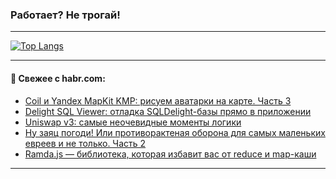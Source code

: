 ### Работает? Не трогай!

---
<!--
#### 🛠️ Technical stack:

![Java](https://img.shields.io/badge/Java-informational?logo=Oracle&style=flat&logoColor=white&color=FF4500)
![Kotlin](https://img.shields.io/badge/Kotlin-informational?logo=Kotlin&style=flat&logoColor=white&color=774D97)
![TS](https://img.shields.io/badge/TypeScript-informational?logo=typeScript&style=flat&logoColor=black&color=017acc)
![Python](https://img.shields.io/badge/Python-informational?logo=Python&style=flat&logoColor=black&color=ffdd54) <br>
![Spring](https://img.shields.io/badge/Spring-informational?logo=Spring&style=flat&logoColor=white&color=6DB33F) 
![SpringBoot](https://img.shields.io/badge/SpringBoot-informational?logo=SpringBoot&style=flat&logoColor=white&color=6DB33F)
![Nest](https://img.shields.io/badge/NestJS-informational?logo=NestJS&style=flat&logoColor=white&color=E0234E) 
![NodeJS](https://img.shields.io/badge/NodeJS-informational?logo=node.js&style=flat&logoColor=white&color=70A760)<br>
![PostgreSQL](https://img.shields.io/badge/PostgreSQL-informational?logo=PostgreSQL&style=flat&logoColor=white&color=DAA520)
![MongoDB](https://img.shields.io/badge/MongoDB-informational?logo=MongoDB&style=flat&logoColor=white&color=870000)
![Apache](https://img.shields.io/badge/Apache-informational?logo=apache&style=flat&logoColor=white&color=f74e28)

___ 
-->

<!--- #### 🛠️ : --->

[![Top Langs](https://github-readme-stats-82jvfl3w3-advtsettinggmailcoms-projects.vercel.app/api/top-langs/?username=zloylis&langs_count=10&hide_title=true&title_color=e6edf3&size_weight=0.5&count_weight=0.5&layout=compact&hide_progress=true&hide_border=true&theme=dracula)](https://github.com/zloylis)

<!---


####  :octocat:&nbsp;&nbsp; Статистика:

![GitHub stats](https://github-readme-stats-u2qms2cxw-advtsettinggmailcoms-projects.vercel.app/api?username=zloylis&show_icons=true&hide_border=true&theme=dracula&title_color=e6edf3&include_all_commits=true&count_private=true&hide_rank=false&hide_title=true&rank_icon=github)
-->
---

#### 💬 Свежее с habr.com:

<!-- BLOG-POST-LIST:START -->
- [Coil и Yandex MapKit KMP: рисуем аватарки на карте. Часть 3](https://habr.com/ru/articles/887090/?utm_source=habrahabr&utm_medium=rss&utm_campaign=887090)
- [Delight SQL Viewer: отладка SQLDelight-базы прямо в приложении](https://habr.com/ru/articles/886214/?utm_source=habrahabr&utm_medium=rss&utm_campaign=886214)
- [Uniswap v3: самые неочевидные моменты логики](https://habr.com/ru/articles/882916/?utm_source=habrahabr&utm_medium=rss&utm_campaign=882916)
- [Ну заяц погоди! Или противорактеная оборона для самых маленьких евреев и не только. Часть 2](https://habr.com/ru/articles/887252/?utm_source=habrahabr&utm_medium=rss&utm_campaign=887252)
- [Ramda.js — библиотека, которая избавит вас от reduce и map-каши](https://habr.com/ru/companies/otus/articles/886512/?utm_source=habrahabr&utm_medium=rss&utm_campaign=886512)
<!-- BLOG-POST-LIST:END -->

---
